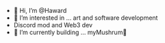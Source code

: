 - 👋 Hi, I’m @Haward 
- 👀 I’m interested in ... art and software development
- Discord mod and Web3 dev
- 🌱 I’m currently building  ... myMushrum🍄 
